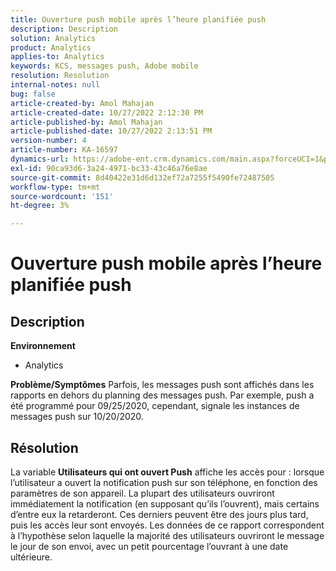 ```yaml
---
title: Ouverture push mobile après l’heure planifiée push
description: Description
solution: Analytics
product: Analytics
applies-to: Analytics
keywords: KCS, messages push, Adobe mobile
resolution: Resolution
internal-notes: null
bug: false
article-created-by: Amol Mahajan
article-created-date: 10/27/2022 2:12:30 PM
article-published-by: Amol Mahajan
article-published-date: 10/27/2022 2:13:51 PM
version-number: 4
article-number: KA-16597
dynamics-url: https://adobe-ent.crm.dynamics.com/main.aspx?forceUCI=1&pagetype=entityrecord&etn=knowledgearticle&id=776f6962-0156-ed11-bba2-6045bd006793
exl-id: 90ca93d6-3a24-4971-bc33-43c46a76e8ae
source-git-commit: 8d40422e31d6d132ef72a7255f5490fe72487505
workflow-type: tm+mt
source-wordcount: '151'
ht-degree: 3%

---
```


# Ouverture push mobile après l’heure planifiée push

## Description

<b>Environnement</b>
- Analytics

<b>Problème/Symptômes</b>
Parfois, les messages push sont affichés dans les rapports en dehors du planning des messages push. Par exemple, push a été programmé pour 09/25/2020, cependant, signale les instances de messages push sur 10/20/2020.


## Résolution


La variable <b>Utilisateurs qui ont ouvert Push</b> affiche les accès pour : lorsque l’utilisateur a ouvert la notification push sur son téléphone, en fonction des paramètres de son appareil. La plupart des utilisateurs ouvriront immédiatement la notification (en supposant qu’ils l’ouvrent), mais certains d’entre eux la retarderont. Ces derniers peuvent être des jours plus tard, puis les accès leur sont envoyés. Les données de ce rapport correspondent à l’hypothèse selon laquelle la majorité des utilisateurs ouvriront le message le jour de son envoi, avec un petit pourcentage l’ouvrant à une date ultérieure.
